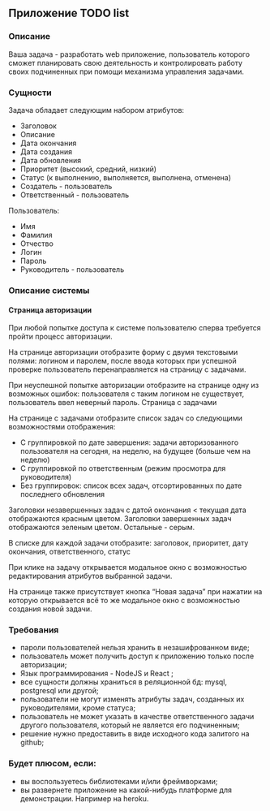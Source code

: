 ## Приложение TODO list
### Описание
Ваша задача - разработать web приложение, пользователь которого сможет планировать свою деятельность и контролировать работу своих подчиненных при помощи механизма управления задачами.
### Сущности

Задача обладает следующим набором атрибутов:
*	Заголовок
*	Описание
*	Дата окончания
*   Дата создания
*   Дата обновления
*   Приоритет (высокий, средний, низкий)
* 	Статус (к выполнению, выполняется, выполнена, отменена)
* 	Создатель - пользователь
* 	Ответственный - пользователь


Пользователь:
*	Имя
*	Фамилия
*	Отчество
*	Логин
*	Пароль
*	Руководитель - пользователь



### Описание системы
#### Страница авторизации

При любой попытке доступа к системе пользователю сперва требуется пройти процесс авторизации.

На странице авторизации отобразите форму с двумя текстовыми полями: логином и паролем, после ввода которых при успешной проверке пользователь перенаправляется на страницу с задачами.

При неуспешной попытке авторизации отобразите на странице одну из возможных ошибок: пользователя с таким логином не существует, пользователь ввел неверный пароль.
Страница с задачами

На странице с задачами отобразите список задач со следующими возможностями отображения:

*	С группировкой по дате завершения: задачи авторизованного пользователя на сегодня, на неделю, на будущее (больше чем на неделю)
*	С группировкой по ответственным (режим просмотра для руководителя)
*	Без группировок: список всех задач, отсортированных по дате последнего обновления

Заголовки незавершенных задач с датой окончания < текущая дата отображаются красным цветом. Заголовки завершенных задач отображаются зеленым цветом. Остальные - серым.

В списке для каждой задачи отобразите: заголовок, приоритет, дату окончания, ответственного, статус

При клике на задачу открывается модальное окно с возможностью редактирования атрибутов выбранной задачи.

На странице также присутствует кнопка “Новая задача” при нажатии на которую открывается всё то же модальное окно с возможностью создания новой задачи.

### Требования
* 	пароли пользователей нельзя хранить в незашифрованном виде;
* 	пользователь может получить доступ к приложению только после авторизации;
* 	Язык программирования - NodeJS и React ;
* 	все сущности должны храниться в реляционной бд: mysql, postgresql или другой; 
* 	пользователи не могут изменять атрибуты задач, созданных их руководителями, кроме статуса;
* 	пользователь не может указать в качестве ответственного задачи другого пользователя, который не является его подчиненным;
* 	решение нужно предоставить в виде исходного кода залитого на github;

### Будет плюсом, если:
*	вы воспользуетесь библиотеками и/или фреймворками;
*	вы развернете приложение на какой-нибудь платформе для демонстрации. Например на heroku.

